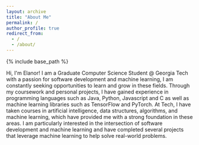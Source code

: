 ```yaml
---
layout: archive
title: "About Me"
permalink: /
author_profile: true
redirect_from:
  - /
  - /about/
---
```


{% include base_path %}

Hi, I'm Elanor! I am a Graduate Computer Science Student @ Georgia Tech with a passion for software development and machine learning, I am constantly seeking opportunities to learn and grow in these fields. Through my coursework and personal projects, I have gained experience in programming languages such as Java, Python, Javascript and C as well as machine learning libraries such as TensorFlow and PyTorch. At Tech, I have taken courses in artificial intelligence, data structures, algorithms, and machine learning, which have provided me with a strong foundation in these areas. I am particularly interested in the intersection of software development and machine learning and have completed several projects that leverage machine learning to help solve real-world problems.
